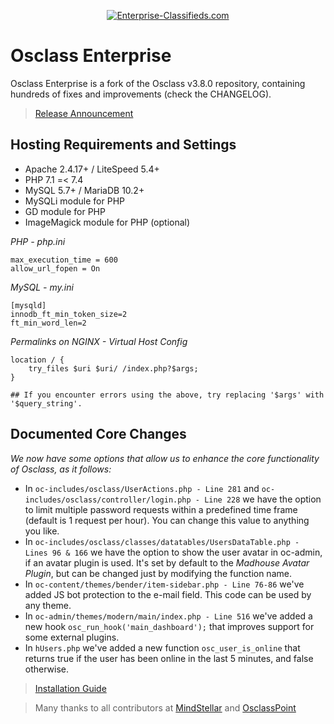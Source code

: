 <p align="center">
  <a href="https://enterprise-classifieds.com/"><img src="https://raw.githubusercontent.com/MercanoG/Osclass-Enterprise/main/oc-includes/images/osclass-logo.png" alt="Enterprise-Classifieds.com"></a>
</p>

# Osclass Enterprise
Osclass Enterprise is a fork of the Osclass v3.8.0 repository, containing hundreds of fixes and improvements (check the CHANGELOG).

> [Release Announcement](https://www.valueweb.gr/forums/osclass-enterprise-release/release-osclass-enterprise/)

## Hosting Requirements and Settings
- Apache 2.4.17+ / LiteSpeed 5.4+
- PHP 7.1 =< 7.4
- MySQL 5.7+ / MariaDB 10.2+
- MySQLi module for PHP
- GD module for PHP
- ImageMagick module for PHP (optional)

*PHP - php.ini*

```
max_execution_time = 600
allow_url_fopen = On
```

*MySQL - my.ini*

```
[mysqld]
innodb_ft_min_token_size=2
ft_min_word_len=2
```

*Permalinks on NGINX - Virtual Host Config*

```
location / {
    try_files $uri $uri/ /index.php?$args;
}

## If you encounter errors using the above, try replacing '$args' with '$query_string'.
```

## Documented Core Changes

*We now have some options that allow us to enhance the core functionality of Osclass, as it follows:*
- In `oc-includes/osclass/UserActions.php - Line 281` and `oc-includes/osclass/controller/login.php - Line 228` we have the option to limit multiple password requests within a predefined time frame (default is 1 request per hour). You can change this value to anything you like.
- In `oc-includes/osclass/classes/datatables/UsersDataTable.php - Lines 96 & 166` we have the option to show the user avatar in oc-admin, if an avatar plugin is used. It's set by default to the *Madhouse Avatar Plugin*, but can be changed just by modifying the function name.
- In `oc-content/themes/bender/item-sidebar.php - Line 76-86` we've added JS bot protection to the e-mail field. This code can be used by any theme.
- In `oc-admin/themes/modern/main/index.php - Line 516` we've added a new hook `osc_run_hook('main_dashboard');` that improves support for some external plugins.
- In `hUsers.php` we've added a new function `osc_user_is_online` that returns true if the user has been online in the last 5 minutes, and false otherwise.

> [Installation Guide](https://www.youtube.com/watch?v=bOr7U81Y-IM)

> Many thanks to all contributors at [MindStellar](https://www.mindstellar.com/) and [OsclassPoint](https://osclass-classifieds.com/)
